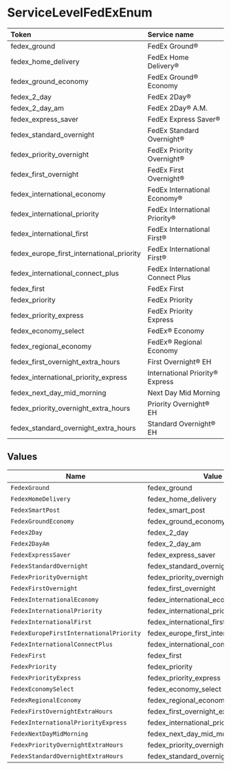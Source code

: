 # ServiceLevelFedExEnum

|Token | Service name|
|:---|:---|
| fedex_ground | FedEx Ground®|
| fedex_home_delivery | FedEx Home Delivery®|
| fedex_ground_economy | FedEx Ground® Economy|
| fedex_2_day | FedEx 2Day®|
| fedex_2_day_am | FedEx 2Day® A.M.|
| fedex_express_saver | FedEx Express Saver®|
| fedex_standard_overnight | FedEx Standard Overnight®|
| fedex_priority_overnight | FedEx Priority Overnight®|
| fedex_first_overnight | FedEx First Overnight®|
| fedex_international_economy | FedEx International Economy®|
| fedex_international_priority | FedEx International Priority®|
| fedex_international_first | FedEx International First®|
| fedex_europe_first_international_priority | FedEx International First®|
| fedex_international_connect_plus | FedEx International Connect Plus|
| fedex_first | FedEx First |
| fedex_priority | FedEx Priority |
| fedex_priority_express | FedEx Priority Express|
| fedex_economy_select | FedEx® Economy |
| fedex_regional_economy | FedEx® Regional Economy |
| fedex_first_overnight_extra_hours | First Overnight® EH |
| fedex_international_priority_express | International Priority® Express |
| fedex_next_day_mid_morning | Next Day Mid Morning |
| fedex_priority_overnight_extra_hours | Priority Overnight® EH |
| fedex_standard_overnight_extra_hours | Standard Overnight® EH |



## Values

| Name                                      | Value                                     |
| ----------------------------------------- | ----------------------------------------- |
| `FedexGround`                             | fedex_ground                              |
| `FedexHomeDelivery`                       | fedex_home_delivery                       |
| `FedexSmartPost`                          | fedex_smart_post                          |
| `FedexGroundEconomy`                      | fedex_ground_economy                      |
| `Fedex2Day`                               | fedex_2_day                               |
| `Fedex2DayAm`                             | fedex_2_day_am                            |
| `FedexExpressSaver`                       | fedex_express_saver                       |
| `FedexStandardOvernight`                  | fedex_standard_overnight                  |
| `FedexPriorityOvernight`                  | fedex_priority_overnight                  |
| `FedexFirstOvernight`                     | fedex_first_overnight                     |
| `FedexInternationalEconomy`               | fedex_international_economy               |
| `FedexInternationalPriority`              | fedex_international_priority              |
| `FedexInternationalFirst`                 | fedex_international_first                 |
| `FedexEuropeFirstInternationalPriority`   | fedex_europe_first_international_priority |
| `FedexInternationalConnectPlus`           | fedex_international_connect_plus          |
| `FedexFirst`                              | fedex_first                               |
| `FedexPriority`                           | fedex_priority                            |
| `FedexPriorityExpress`                    | fedex_priority_express                    |
| `FedexEconomySelect`                      | fedex_economy_select                      |
| `FedexRegionalEconomy`                    | fedex_regional_economy                    |
| `FedexFirstOvernightExtraHours`           | fedex_first_overnight_extra_hours         |
| `FedexInternationalPriorityExpress`       | fedex_international_priority_express      |
| `FedexNextDayMidMorning`                  | fedex_next_day_mid_morning                |
| `FedexPriorityOvernightExtraHours`        | fedex_priority_overnight_extra_hours      |
| `FedexStandardOvernightExtraHours`        | fedex_standard_overnight_extra_hours      |